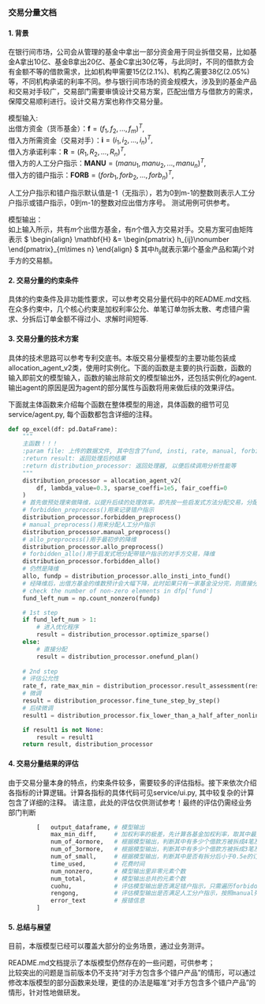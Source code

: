 ### 交易分量文档

#### 1. 背景

在银行间市场，公司会从管理的基金中拿出一部分资金用于同业拆借交易，比如基金A拿出10亿、基金B拿出20亿、基金C拿出30亿等，与此同时，不同的借款方会有金额不等的借款需求，比如机构甲需要15亿(2.1%)、机构乙需要38亿(2.05%)等，不同机构承诺的利率不同。参与银行间市场的资金规模大，涉及到的基金产品和交易对手较广，交易部门需要审慎设计交易方案，匹配出借方与借款方的需求，保障交易顺利进行。设计交易方案也称作交易分量。

模型输入:  
出借方资金（货币基金）：$\textbf{f} = (f_1, f_2, ..., f_m)^T,$  
借入方所需资金（交易对手）：$\textbf{i} = (i_1, i_2,..., i_n)^T,$  
借入方承诺利率：$\textbf{R} = (R_1, R_2,..., R_n)^T,$  
借入方的人工分户指示：$\textbf{MANU} = (manu_1, manu_2,..., manu_n)^T,$  
借入方的错户指示：$\textbf{FORB} = (forb_1, forb_2,..., forb_n)^T,$

人工分户指示和错户指示默认值是-1（无指示），若为0到m-1的整数则表示人工分户指示或错户指示，0到m-1的整数对应出借方序号。
测试用例可供参考。

模型输出：  
如上输入所示，共有$m$个出借方基金，有$n$个借入方交易对手。交易方案可由矩阵表示
$
\begin{align}
\mathbf{H} &= \begin{pmatrix}
h_{ij}\nonumber
\end{pmatrix}_{m\times n}
\end{align}
$
其中$h_{ij}$就表示第$i$个基金产品和第$j$个对手方的交易额。

#### 2. 交易分量的约束条件
具体的约束条件及非功能性要求，可以参考交易分量代码中的README.md文档.  
在众多约束中，几个核心约束是加权利率公允、单笔订单勿拆太散、考虑错户需求、分拆后订单金额不得过小、求解时间短等.

#### 3. 交易分量的技术方案
具体的技术思路可以参考专利交底书。本版交易分量模型的主要功能包装成allocation_agent_v2类，使用时实例化。下面的函数是主要的执行函数，函数的输入即前文的模型输入，函数的输出除前文的模型输出外，还包括实例化的agent. 输出agent的原因是因为agent的部分属性与函数将用来做后续的效果评估。

下面就主体函数来介绍每个函数在整体模型的用途，具体函数的细节可见service/agent.py, 每个函数都包含详细的注释。

```python
def op_excel(df: pd.DataFrame):
    """
    主函数！！！
    :param file: 上传的数据文件, 其中包含了fund, insti, rate, manual, forbidden列
    :return result: 返回处理后的结果
    :return distribution_processor: 返回处理器, 以便后续调用分析性能等
    """
    distribution_processor = allocation_agent_v2(
        df, lambda_value=0.3, sparse_coeffi=1e5, fair_coeffi=0
    )
    # 首先做预处理来做降维，以提升后续的处理效率。即先按一些启发式方法分配交易，分配的结果会通过agent的属性来传递
    # forbidden_preprocess()用来记录错户指示
    distribution_processor.forbidden_preprocess()
    # manual_preprocess()用来分配人工分户指示
    distribution_processor.manual_preprocess()
    # allo_preprocess()用于最初步的降维
    distribution_processor.allo_preprocess()
    # forbidden_allo()用于启发式地分配带错户指示的对手方交易，降维
    distribution_processor.forbidden_allo()
    # 仍然是降维
    allo, fundp = distribution_processor.allo_insti_into_fund()
    # 经降维后，出借方基金的维数预计会大幅下降，此时如果只有一家基金没分完，则直接分配；如多家基金没分完，则进入专利交底书所写的2步优化
    # check the number of non-zero elements in dfp['fund']
    fund_left_num = np.count_nonzero(fundp)

    # 1st step
    if fund_left_num > 1:
        # 进入优化程序
        result = distribution_processor.optimize_sparse()
    else:
        # 直接分配
        result = distribution_processor.onefund_plan()
    
    # 2nd step
    # 评估公允性
    rate_f, rate_max_min = distribution_processor.result_assessment(result)
    # 微调
    result = distribution_processor.fine_tune_step_by_step()
    # 后续微调
    result1 = distribution_processor.fix_lower_than_a_half_after_nonlinear_opti()

    if result1 is not None:
        result = result1
    return result, distribution_processor
```

#### 4. 交易分量结果的评估
由于交易分量本身的特点，约束条件较多，需要较多的评估指标。接下来依次介绍各指标的计算逻辑。计算各指标的具体代码可见service/ui.py, 其中较复杂的计算包含了详细的注释。
请注意，此处的评估仅供测试参考！最终的评估仍需经业务部门判断

```python
        [   output_dataframe, # 模型输出
            max_min_diff,     # 加权利率的极差，先计算各基金加权利率，取其中最大和最小做差
            num_of_4ormore,   # 根据模型输出，判断其中有多少个借款方被拆成4笔及以上
            num_of_3ormore,   # 根据模型输出，判断其中有多少个借款方被拆成3笔及以上
            num_of_small,     # 根据模型输出，判断其中是否有拆分后小于0.5e的订单
            time_used,        # 花费时间
            num_nonzero,      # 模型输出里非零元素个数
            num_total,        # 模型输出总共的元素个数
            cuohu,            # 评估模型输出是否满足错户指示，只需遍历forbidden列的错户指示，check模型输出对应的位置是否为0即可
            rengong,          # 评估模型输出是否满足人工分户指示，按照manual列check模型输出的对应位置
            error_text        # 报错信息
        ]
```

#### 5. 总结与展望
目前，本版模型已经可以覆盖大部分的业务场景，通过业务测评。

README.md文档提示了本版模型仍然存在的一些问题，可供参考；  
比较突出的问题是当前版本仍不支持“对手方包含多个错户产品”的情形，可以通过修改本版模型的部分函数来处理，更佳的办法是瞄准“对手方包含多个错户产品”的情形，针对性地做研发。
